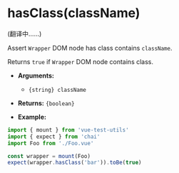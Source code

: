 # hasClass(className)

(翻译中……)

Assert `Wrapper` DOM node has class contains `className`.

Returns `true` if `Wrapper` DOM node contains class.

- **Arguments:**
  - `{string} className`

- **Returns:** `{boolean}`

- **Example:**

```js
import { mount } from 'vue-test-utils'
import { expect } from 'chai'
import Foo from './Foo.vue'

const wrapper = mount(Foo)
expect(wrapper.hasClass('bar')).toBe(true)
```

